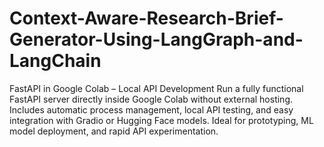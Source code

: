 # Context-Aware-Research-Brief-Generator-Using-LangGraph-and-LangChain
FastAPI in Google Colab – Local API Development Run a fully functional FastAPI server directly inside Google Colab without external hosting. Includes automatic process management, local API testing, and easy integration with Gradio or Hugging Face models. Ideal for prototyping, ML model deployment, and rapid API experimentation.
